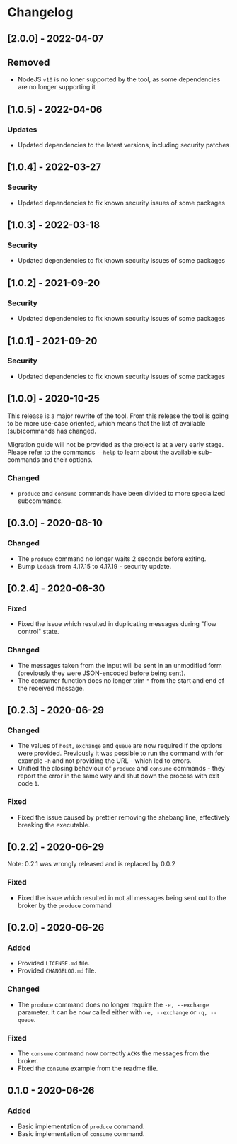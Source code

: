 # Changelog

## [2.0.0] - 2022-04-07

## Removed

* NodeJS `v10` is no loner supported by the tool, as some dependencies are no longer supporting it

## [1.0.5] - 2022-04-06

### Updates

* Updated dependencies to the latest versions, including security patches

## [1.0.4] - 2022-03-27

### Security

* Updated dependencies to fix known security issues of some packages

## [1.0.3] - 2022-03-18

### Security

* Updated dependencies to fix known security issues of some packages

## [1.0.2] - 2021-09-20

### Security

* Updated dependencies to fix known security issues of some packages

## [1.0.1] - 2021-09-20

### Security

* Updated dependencies to fix known security issues of some packages

## [1.0.0] - 2020-10-25

This release is a major rewrite of the tool. From this release the tool is going to be more use-case oriented, which means that the list of available (sub)commands has changed.

Migration guide will not be provided as the project is at a very early stage. Please refer to the commands `--help` to learn about the available sub-commands and their options.

### Changed

* `produce` and `consume` commands have been divided to more specialized subcommands.

## [0.3.0] - 2020-08-10

### Changed

* The `produce` command no longer waits 2 seconds before exiting.
* Bump `lodash` from 4.17.15 to 4.17.19 - security update.

## [0.2.4] - 2020-06-30

### Fixed

* Fixed the issue which resulted in duplicating messages during "flow control" state.

### Changed

* The messages taken from the input will be sent in an unmodified form (previously they were JSON-encoded before being sent).
* The consumer function does no longer trim `"` from the start and end of the received message.

## [0.2.3] - 2020-06-29

### Changed

* The values of `host`, `exchange` and `queue` are now required if the options were provided. Previously it was possible to run the command with for example `-h` and not providing the URL - which led to errors. 
* Unified the closing behaviour of `produce` and `consume` commands - they report the error in the same way and shut down the process with exit code `1`.

### Fixed

* Fixed the issue caused by prettier removing the shebang line, effectively breaking the executable.

## [0.2.2] - 2020-06-29

Note: 0.2.1 was wrongly released and is replaced by 0.0.2

### Fixed

* Fixed the issue which resulted in not all messages being sent out to the broker by the `produce` command

## [0.2.0] - 2020-06-26

### Added

* Provided `LICENSE.md` file.
* Provided `CHANGELOG.md` file.

### Changed

* The `produce` command does no longer require the `-e, --exchange` parameter. It can be now called either with `-e, --exchange` or `-q, --queue`.

### Fixed

* The `consume` command now correctly `ACK`s the messages from the broker.
* Fixed the `consume` example from the readme file.

## 0.1.0 - 2020-06-26

### Added

* Basic implementation of `produce` command.
* Basic implementation of `consume` command.
